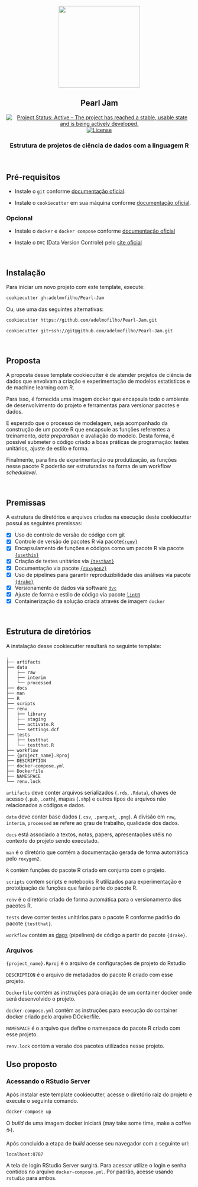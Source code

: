 <p align="center"><img src="https://vignette.wikia.nocookie.net/jjba/images/4/49/PearlJam_KeyArt.png/revision/latest?cb=20160603183904" align="center" height=220/>
</p>

<h2 align="center">Pearl Jam</h2>

<p align="center">
<a href="http://www.repostatus.org/#active"><img alt="Project Status: Active – The project has reached a stable, usable state and is being actively developed." src="https://www.repostatus.org/badges/latest/active.svg"></a>
<a href="https://www.gnu.org/licenses/gpl-3.0"><img alt="License" src="https://img.shields.io/badge/License-GPLv3-blue.svg"></a>

<br>

<h3 align="center">Estrutura de projetos de ciência de dados com a linguagem R</h3>

<br>

## Pré-requisitos

- Instale o `git` conforme [documentação oficial](https://git-scm.com/downloads).

- Instale o `cookiecutter` em sua máquina conforme [documentação oficial](https://cookiecutter.readthedocs.io/en/1.7.0/installation.html).

### Opcional

- Instale o `docker` e `docker compose` conforme [documentação oficial](https://docs.docker.com/compose/install/)

- Instale o `DVC` (Data Version Controle) pelo [site oficial](https://dvc.org/)

<br>

## Instalação

Para iniciar um novo projeto com este template, execute:

```sh
cookiecutter gh:adelmofilho/Pearl-Jam
```

Ou, use uma das seguintes alternativas:

```sh
cookiecutter https://github.com/adelmofilho/Pearl-Jam.git

cookiecutter git+ssh://git@github.com/adelmofilho/Pearl-Jam.git
```
<br>

## Proposta

A proposta desse template cookiecutter é de atender projetos de ciência de dados que envolvam a criação e experimentação de modelos estatisticos e de machine learning com R.

Para isso, é fornecida uma imagem docker que encapsula todo o ambiente de desenvolvimento do projeto e ferramentas para versionar pacotes e dados.

É esperado que o processo de modelagem, seja acompanhado da construção de um pacote R que encapsule as funções referentes a treinamento, *data preparation* e avaliação do modelo. Desta forma, é possível submeter o código criado a boas práticas de programação: testes unitários, ajuste de estilo e forma.

Finalmente, para fins de experimentação ou produtização, as funções nesse pacote R poderão ser estruturadas na forma de um workflow *schedulavel*.

<br>

## Premissas

A estrutura de diretórios e arquivos criados na execução deste cookiecutter possui as seguintes premissas:

- [x] Uso de controle de versão de código com git
- [x] Controle de versão de pacotes R via pacote[`{renv}`](https://rstudio.github.io/renv/articles/renv.html)
- [x] Encapsulamento de funções e códigos como um pacote R via pacote [`{usethis}`](https://usethis.r-lib.org/)
- [x] Criação de testes unitários via [`{testhat}`](https://testthat.r-lib.org/)
- [x] Documentação via pacote [`{roxygen2}`](https://cran.r-project.org/web/packages/roxygen2/vignettes/roxygen2.html)
- [x] Uso de pipelines para garantir reproduzibilidade das análises via pacote [`{drake}`](https://docs.ropensci.org/drake/)
- [x] Versionamento de dados via software [`dvc`](https://dvc.org/)
- [x] Ajuste de forma e estilo de código via pacote [`lintR`](https://github.com/jimhester/lintr)
- [x] Containerização da solução criada através de imagem `docker`

<br>

## Estrutura de diretórios

A instalação desse cookiecutter resultará no seguinte template:

```
.
├── artifacts
├── data
│   ├── raw
│   ├── interim
│   └── processed
├── docs
├── man
├── R
├── scripts
├── renv
│   ├── library
│   ├── staging
│   ├── activate.R
│   └── settings.dcf
├── tests
│   ├── testthat
│   └── testthat.R
├── workflow
├── {project_name}.Rproj
├── DESCRIPTION
├── docker-compose.yml
├── Dockerfile
├── NAMESPACE
└── renv.lock
```

`artifacts` deve conter arquivos serializados (`.rds`, `.Rdata`), chaves de acesso (`.pub`, `.oath`), mapas (`.shp`) e outros tipos de arquivos não relacionados a códigos e dados.

`data` deve conter base dados (`.csv`, `.parquet`, `.png`). A divisão em `raw`, `interim`, `processed` se refere ao grau de trabalho, qualidade dos dados.

`docs` está associado a textos, notas, papers, apresentações utéis no contexto do projeto sendo executado.

`man` é o diretório que contém a documentação gerada de forma automática pelo `roxygen2`.

`R` contém funções do pacote R criado em conjunto com o projeto.

`scripts` contem scripts e notebooks R utilizados para experimentação e prototipação de funções que farão parte do pacote R.

`renv` é o diretório criado de forma automática para o versionamento dos pacotes R.

`tests` deve conter testes unitários para o pacote R conforme padrão do pacote `{testthat}`.

`workflow` contém as [dags](https://en.wikipedia.org/wiki/Directed_acyclic_graph) (pipelines) de código a partir do pacote `{drake}`.

### Arquivos

`{project_name}.Rproj` é o arquivo de configurações de projeto do Rstudio

`DESCRIPTION` é o arquivo de metadados do pacote R criado com esse projeto.

`Dockerfile` contém as instruções para criação de um container docker onde será desenvolvido o projeto.

`docker-compose.yml` contém as instruções para execução do container docker criado pelo arquivo DOckerfile.

`NAMESPACE` é o arquivo que define o namespace do pacote R criado com esse projeto.

`renv.lock` contém a versão dos pacotes utilizados nesse projeto.

## Uso proposto

### Acessando o RStudio Server

Após instalar este template cookiecutter, acesse o diretório raiz do projeto e execute o seguinte comando.

```sh
docker-compose up
```

O *build* de uma imagem docker iniciará (may take some time, make a coffee :coffee:).

Após concluido a etapa de *build* acesse seu navegador com a seguinte url:

`localhost:8787`

A tela de login RStudio Server surgirá. Para acessar utilize o login e senha contidos no arquivo `docker-compose.yml`. Por padrão, acesse usando `rstudio` para ambos.
